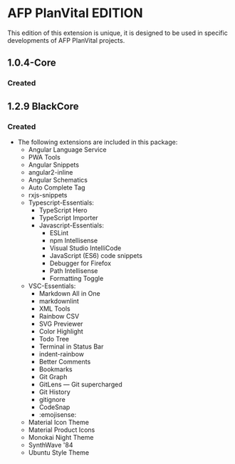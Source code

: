 # AFP PlanVital EDITION

This edition of this extension is unique, it is designed to be used in specific developments of AFP PlanVital projects.

## 1.0.4-Core

### Created

## 1.2.9 BlackCore

### Created

* The following extensions are included in this package:
  * Angular Language Service
  * PWA Tools
  * Angular Snippets
  * angular2-inline
  * Angular Schematics
  * Auto Complete Tag
  * rxjs-snippets
  * Typescript-Essentials:
    * TypeScript Hero
    * TypeScript Importer
    * Javascript-Essentials:
      * ESLint
      * npm Intellisense
      * Visual Studio IntelliCode
      * JavaScript (ES6) code snippets
      * Debugger for Firefox
      * Path Intellisense
      * Formatting Toggle
  * VSC-Essentials:
    * Markdown All in One
    * markdownlint
    * XML Tools
    * Rainbow CSV
    * SVG Previewer
    * Color Highlight
    * Todo Tree
    * Terminal in Status Bar
    * indent-rainbow
    * Better Comments
    * Bookmarks
    * Git Graph
    * GitLens — Git supercharged
    * Git History
    * gitignore
    * CodeSnap
    * :emojisense:
  * Material Icon Theme
  * Material Product Icons
  * Monokai Night Theme
  * SynthWave '84
  * Ubuntu Style Theme
